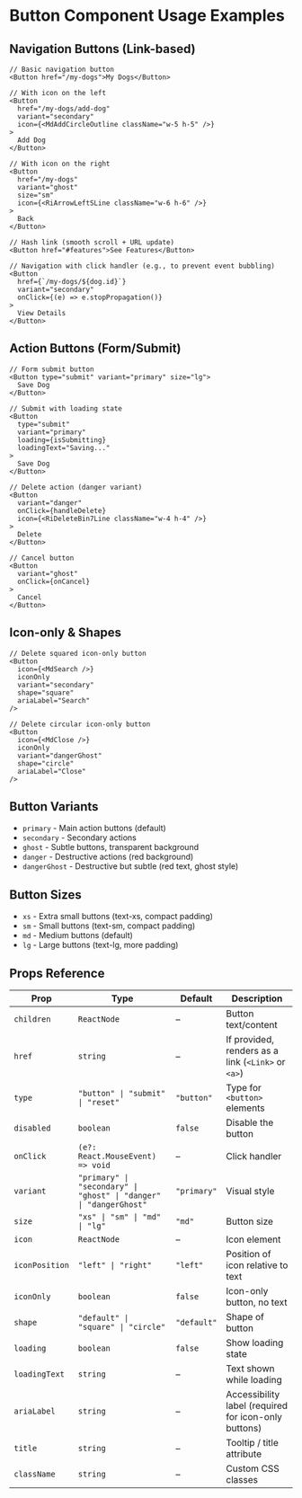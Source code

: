 # Button Component Usage Examples

## Navigation Buttons (Link-based)

```tsx
// Basic navigation button
<Button href="/my-dogs">My Dogs</Button>

// With icon on the left
<Button
  href="/my-dogs/add-dog"
  variant="secondary"
  icon={<MdAddCircleOutline className="w-5 h-5" />}
>
  Add Dog
</Button>

// With icon on the right
<Button
  href="/my-dogs"
  variant="ghost"
  size="sm"
  icon={<RiArrowLeftSLine className="w-6 h-6" />}
>
  Back
</Button>

// Hash link (smooth scroll + URL update)
<Button href="#features">See Features</Button>

// Navigation with click handler (e.g., to prevent event bubbling)
<Button
  href={`/my-dogs/${dog.id}`}
  variant="secondary"
  onClick={(e) => e.stopPropagation()}
>
  View Details
</Button>
```

## Action Buttons (Form/Submit)

```tsx
// Form submit button
<Button type="submit" variant="primary" size="lg">
  Save Dog
</Button>

// Submit with loading state
<Button
  type="submit"
  variant="primary"
  loading={isSubmitting}
  loadingText="Saving..."
>
  Save Dog
</Button>

// Delete action (danger variant)
<Button
  variant="danger"
  onClick={handleDelete}
  icon={<RiDeleteBin7Line className="w-4 h-4" />}
>
  Delete
</Button>

// Cancel button
<Button
  variant="ghost"
  onClick={onCancel}
>
  Cancel
</Button>
```

## Icon-only & Shapes

```tsx
// Delete squared icon-only button
<Button
  icon={<MdSearch />}
  iconOnly
  variant="secondary"
  shape="square"
  ariaLabel="Search"
/>

// Delete circular icon-only button
<Button
  icon={<MdClose />}
  iconOnly
  variant="dangerGhost"
  shape="circle"
  ariaLabel="Close"
/>
```

## Button Variants

- `primary` - Main action buttons (default)
- `secondary` - Secondary actions
- `ghost` - Subtle buttons, transparent background
- `danger` - Destructive actions (red background)
- `dangerGhost` - Destructive but subtle (red text, ghost style)

## Button Sizes

- `xs` - Extra small buttons (text-xs, compact padding)
- `sm` - Small buttons (text-sm, compact padding)
- `md` - Medium buttons (default)
- `lg` - Large buttons (text-lg, more padding)

## Props Reference

| Prop           | Type                                                               | Default     | Description                                          |
| -------------- | ------------------------------------------------------------------ | ----------- | ---------------------------------------------------- |
| `children`     | `ReactNode`                                                        | –           | Button text/content                                  |
| `href`         | `string`                                                           | –           | If provided, renders as a link (`<Link>` or `<a>`)   |
| `type`         | `"button" \| "submit" \| "reset"`                                  | `"button"`  | Type for `<button>` elements                         |
| `disabled`     | `boolean`                                                          | `false`     | Disable the button                                   |
| `onClick`      | `(e?: React.MouseEvent) => void`                                   | –           | Click handler                                        |
| `variant`      | `"primary" \| "secondary" \| "ghost" \| "danger" \| "dangerGhost"` | `"primary"` | Visual style                                         |
| `size`         | `"xs" \| "sm" \| "md" \| "lg"`                                     | `"md"`      | Button size                                          |
| `icon`         | `ReactNode`                                                        | –           | Icon element                                         |
| `iconPosition` | `"left" \| "right"`                                                | `"left"`    | Position of icon relative to text                    |
| `iconOnly`     | `boolean`                                                          | `false`     | Icon-only button, no text                            |
| `shape`        | `"default" \| "square" \| "circle"`                                | `"default"` | Shape of button                                      |
| `loading`      | `boolean`                                                          | `false`     | Show loading state                                   |
| `loadingText`  | `string`                                                           | –           | Text shown while loading                             |
| `ariaLabel`    | `string`                                                           | –           | Accessibility label (required for icon-only buttons) |
| `title`        | `string`                                                           | –           | Tooltip / title attribute                            |
| `className`    | `string`                                                           | –           | Custom CSS classes                                   |
